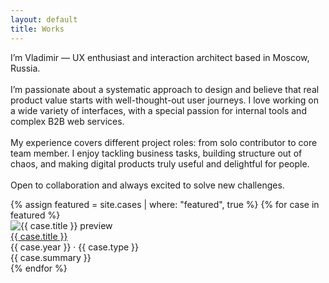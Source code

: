 ```yaml
---
layout: default
title: Works
---
```


<div class="container">
  <div class="intro-hero">
    <p>
    I’m Vladimir — UX enthusiast and interaction architect based in Moscow, Russia.<br><br>
    I’m passionate about a systematic approach to design and believe that real product value starts with well-thought-out user journeys. I love working on a wide variety of interfaces, with a special passion for internal tools and complex B2B web services.<br><br>
    My experience covers different project roles: from solo contributor to core team member. I enjoy tackling business tasks, building structure out of chaos, and making digital products truly useful and delightful for people.<br><br>
    Open to collaboration and always excited to solve new challenges.
    </p>
  </div>
</div>
<div class="intro-divider"></div>
<div class="featured-cases">
  {% assign featured = site.cases | where: "featured", true %}
  {% for case in featured %}
    <div class="case-card">
      <div class="case-img-wrap">
        <img
          class="case-thumb"
          src="{{ case.cover }}"
          alt="{{ case.title }} preview"
          data-images='{{ case.images | jsonify }}'
          data-index="0"
          onclick="openLightbox(this)"
        >
      </div>
      <div class="case-meta">
        <a href="{{ case.url }}" class="case-title">{{ case.title }}</a>
        <div class="case-year">{{ case.year }} · {{ case.type }}</div>
        <div class="case-summary">{{ case.summary }}</div>
      </div>
    </div>
  {% endfor %}
</div>
<!-- Лайтбокс -->
<div id="lightbox" class="lightbox" style="display:none;">
  <div class="lightbox-bg" onclick="closeLightbox()"></div>
  <div class="lightbox-content">
    <button class="lightbox-close" onclick="closeLightbox()">&times;</button>
    <button class="lightbox-arrow left" onclick="lightboxPrev()">&larr;</button>
    <img id="lightbox-img" class="lightbox-img" src="">
    <button class="lightbox-arrow right" onclick="lightboxNext()">&rarr;</button>
    <div id="lightbox-caption" class="lightbox-caption"></div>
  </div>
</div>
